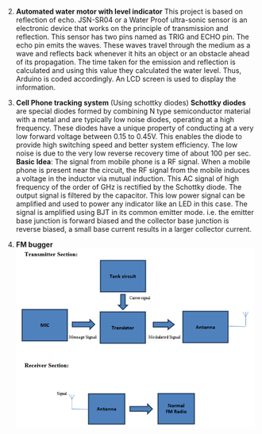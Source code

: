 2)  __Automated water motor with level indicator__
This project is based on reflection of echo. JSN-SR04 or a Water Proof ultra-sonic sensor is an electronic device that works on the 
principle of transmission and reflection. This sensor has two pins named as TRIG and ECHO pin. The echo pin emits the waves. 
These waves travel through the medium as a wave and reflects back whenever it hits an object or an obstacle ahead of its propagation.
The time taken for the emission and reflection is calculated and using this value they calculated the water level. Thus, Arduino is 
coded accordingly. An LCD screen is used to display the information.

3) __Cell Phone tracking system__
(Using schottky diodes)
__Schottky diodes__ are special diodes formed by combining N type semiconductor material with a metal and are typically low noise diodes,
operating at a high frequency. These diodes have a unique property of conducting at a very low forward voltage between 0.15 to 0.45V.
This enables the diode to provide high switching speed and better system efficiency.  The low noise is due to the very low reverse 
recovery time of about 100 per sec.
__Basic Idea__: The signal from mobile phone is a RF signal. When a mobile phone is present near the circuit, the RF signal from the
mobile induces a voltage in the inductor via mutual induction. This AC signal of high frequency of the order of GHz is rectified by 
the Schottky diode. The output signal is filtered by the capacitor. This low power signal can be amplified and used to power any 
indicator like an LED in this case. The signal is amplified using BJT in its common emitter mode.  i.e. the emitter base junction 
is forward biased and the collector base junction is reverse biased, a small base current results in a larger collector current.

4) __FM bugger__
![](\images\fm%20bugger.png)
